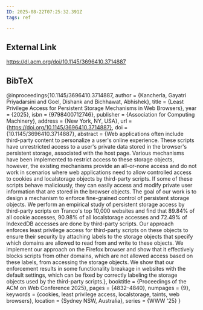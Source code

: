 ```yaml
---
ID: 2025-08-22T07:25:32.391Z
tags: ref

---
```

## External Link

https://dl.acm.org/doi/10.1145/3696410.3714887

## BibTeX

@inproceedings{10.1145/3696410.3714887, author = {Kancherla, Gayatri Priyadarsini and Goel, Dishank and Bichhawat, Abhishek}, title = {Least Privilege Access for Persistent Storage Mechanisms in Web Browsers}, year = {2025}, isbn = {9798400712746}, publisher = {Association for Computing Machinery}, address = {New York, NY, USA}, url = {https://doi.org/10.1145/3696410.3714887}, doi = {10.1145/3696410.3714887}, abstract = {Web applications often include third-party content to personalize a user's online experience. These scripts have unrestricted access to a user's private data stored in the browser's persistent storage, associated with the host page. Various mechanisms have been implemented to restrict access to these storage objects, however, the existing mechanisms provide an all-or-none access and do not work in scenarios where web applications need to allow controlled access to cookies and localstorage objects by third-party scripts. If some of these scripts behave maliciously, they can easily access and modify private user information that are stored in the browser objects. The goal of our work is to design a mechanism to enforce fine-grained control of persistent storage objects. We perform an empirical study of persistent storage access by third-party scripts on Tranco's top 10,000 websites and find that 89.84\% of all cookie accesses, 90.98\% of all localstorage accesses and 72.49\% of IndexedDB accesses are done by third-party scripts. Our approach enforces least privilege access for third-party scripts on these objects to ensure their security by attaching labels to the storage objects that specify which domains are allowed to read from and write to these objects. We implement our approach on the Firefox browser and show that it effectively blocks scripts from other domains, which are not allowed access based on these labels, from accessing the storage objects. We show that our enforcement results in some functionality breakage in websites with the default settings, which can be fixed by correctly labeling the storage objects used by the third-party scripts.}, booktitle = {Proceedings of the ACM on Web Conference 2025}, pages = {4832–4840}, numpages = {9}, keywords = {cookies, least privilege access, localstorage, taints, web browsers}, location = {Sydney NSW, Australia}, series = {WWW '25} }
